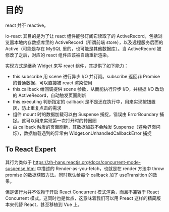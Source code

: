 # 目的

react 并不 reactive。

io-react 其目的是为了让 react 组件能够订阅它读取了的 ActiveRecord，包括浏览器本地内存数据库里的 ActiveRecord（所谓前端 store），以及远程服务后面的 Active（可能是存在 MySQL 里的，也可能是其他数据库）。当 ActiveRecord 被修改了之后，对应的 react 组件应该被自动重新渲染。

实现方式是继承 Widget 来写 react 组件，其提供了如下能力：

* this.subscribe 用 scene 进行异步 I/O 并订阅。subscribe 返回非 Promise 的普通数据，可以直接被 react 渲染使用
* this.callback 给回调提供 scene 参数，从而能执行异步 I/O，并根据 I/O 改动的 ActiveRecord，自动触发页面刷新
* this.executing 判断指定的 callback 是不是还在执行中，用来实现按钮置灰，防止重复点击的需求
* 组件 mount 时的数据加载可以由 Suspense 捕捉，错误由 ErrorBoundary 捕捉。这可以用来实现第一次打开时的转圈圈
* 由 callback 触发的页面刷新，其数据加载不会触发 Suspense（避免界面闪烁），数据加载遇到的异常由 Widget.onUnhandledCallbackError 捕捉

## To React Expert

其行为类似于 https://zh-hans.reactjs.org/docs/concurrent-mode-suspense.html 中描述的 Render-as-you-fetch，也就是在 render 方法中 throw promise 的数据获取方法。同时默认给每个 callback 加了 useTransition 的效果。

但是该行为并不依赖于开启 React Concurrent 模式渲染，而且不兼容于 React Concurrent 模式。这同时也是优点，这意味着我们可以用 Preact 这样的精简版本来代替 React，甚至移植到 Vue 上。